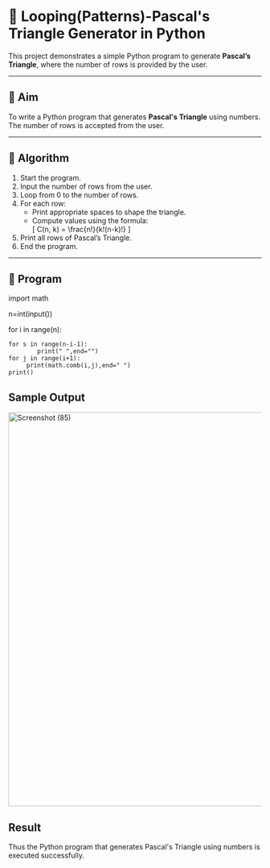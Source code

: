 # 🔺 Looping(Patterns)-Pascal's Triangle Generator in Python

This project demonstrates a simple Python program to generate **Pascal’s Triangle**, where the number of rows is provided by the user.

---

## 🎯 Aim

To write a Python program that generates **Pascal's Triangle** using numbers. The number of rows is accepted from the user.

---

## 🧠 Algorithm

1. Start the program.
2. Input the number of rows from the user.
3. Loop from 0 to the number of rows.
4. For each row:
   - Print appropriate spaces to shape the triangle.
   - Compute values using the formula:  
     \[
     C(n, k) = \frac{n!}{k!(n-k)!}
     \]
5. Print all rows of Pascal’s Triangle.
6. End the program.

---

## 🧪 Program
import math

n=int(input())

for i in range(n):

    for s in range(n-i-1):
            print(" ",end="")
    for j in range(i+1):
         print(math.comb(i,j),end=" ")
    print()

## Sample Output
<img width="1077" height="782" alt="Screenshot (85)" src="https://github.com/user-attachments/assets/dd6222ba-1927-4bcc-95ae-69ce0b0cb8f1" />



## Result
Thus the Python program that generates Pascal's Triangle using numbers is executed successfully.
